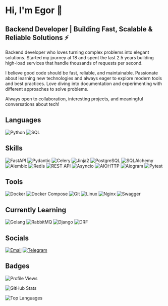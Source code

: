 # Hi, I'm Egor 👋

## Backend Developer | Building Fast, Scalable & Reliable Solutions ⚡

Backend developer who loves turning complex problems into elegant solutions. Started my journey at 18 and spent the last 2.5 years building high-load services that handle thousands of requests per second. 

I believe good code should be fast, reliable, and maintainable. Passionate about learning new technologies and always eager to explore modern tools and best practices. Love diving into documentation and experimenting with different approaches to solve problems.

Always open to collaboration, interesting projects, and meaningful conversations about tech!

## Languages

![Python](https://img.shields.io/badge/Python-3776AB?style=for-the-badge&logo=python&logoColor=white)
![SQL](https://img.shields.io/badge/SQL-4479A1?style=for-the-badge&logo=postgresql&logoColor=white)

## Skills

![FastAPI](https://img.shields.io/badge/FastAPI-009688?style=for-the-badge&logo=fastapi&logoColor=white)
![Pydantic](https://img.shields.io/badge/Pydantic-E92063?style=for-the-badge&logo=pydantic&logoColor=white)
![Celery](https://img.shields.io/badge/Celery-37814A?style=for-the-badge&logo=celery&logoColor=white)
![Jinja2](https://img.shields.io/badge/Jinja2-B41717?style=for-the-badge&logo=jinja&logoColor=white)
![PostgreSQL](https://img.shields.io/badge/PostgreSQL-316192?style=for-the-badge&logo=postgresql&logoColor=white)
![SQLAlchemy](https://img.shields.io/badge/SQLAlchemy-D71F00?style=for-the-badge&logo=sqlalchemy&logoColor=white)
![Alembic](https://img.shields.io/badge/Alembic-6BA81E?style=for-the-badge&logo=alembic&logoColor=white)
![Redis](https://img.shields.io/badge/Redis-DC382D?style=for-the-badge&logo=redis&logoColor=white)
![REST API](https://img.shields.io/badge/REST_API-02569B?style=for-the-badge&logo=fastapi&logoColor=white)
![Asyncio](https://img.shields.io/badge/Asyncio-3776AB?style=for-the-badge&logo=python&logoColor=white)
![AIOHTTP](https://img.shields.io/badge/AIOHTTP-2C5BB4?style=for-the-badge&logo=aiohttp&logoColor=white)
![Aiogram](https://img.shields.io/badge/Aiogram-2CA5E0?style=for-the-badge&logo=telegram&logoColor=white)
![Pytest](https://img.shields.io/badge/Pytest-0A9EDC?style=for-the-badge&logo=pytest&logoColor=white)

## Tools

![Docker](https://img.shields.io/badge/Docker-2496ED?style=for-the-badge&logo=docker&logoColor=white)
![Docker Compose](https://img.shields.io/badge/Docker_Compose-2496ED?style=for-the-badge&logo=docker&logoColor=white)
![Git](https://img.shields.io/badge/Git-F05032?style=for-the-badge&logo=git&logoColor=white)
![Linux](https://img.shields.io/badge/Linux-FCC624?style=for-the-badge&logo=linux&logoColor=black)
![Nginx](https://img.shields.io/badge/Nginx-009639?style=for-the-badge&logo=nginx&logoColor=white)
![Swagger](https://img.shields.io/badge/Swagger-85EA2D?style=for-the-badge&logo=swagger&logoColor=black)

## Currently Learning

![Golang](https://img.shields.io/badge/Golang-00ADD8?style=for-the-badge&logo=go&logoColor=white)
![RabbitMQ](https://img.shields.io/badge/RabbitMQ-FF6600?style=for-the-badge&logo=rabbitmq&logoColor=white)
![Django](https://img.shields.io/badge/Django-092E20?style=for-the-badge&logo=django&logoColor=white)
![DRF](https://img.shields.io/badge/Django_REST-ff1709?style=for-the-badge&logo=django&logoColor=white)

## Socials

[![Email](https://img.shields.io/badge/Email-D14836?style=for-the-badge&logo=gmail&logoColor=white)](mailto:krybaby.tears@gmail.com)
[![Telegram](https://img.shields.io/badge/Telegram-2CA5E0?style=for-the-badge&logo=telegram&logoColor=white)](https://t.me/krybaby)

## Badges

![Profile Views](https://komarev.com/ghpvc/?username=krybaby-kt&color=blue&style=for-the-badge)

![GitHub Stats](https://github-readme-stats-omega-six-54.vercel.app/api?username=krybaby-kt&show_icons=true&theme=dark&hide_border=true&bg_color=0d1117&include_all_commits=true)

![Top Languages](https://github-readme-stats-omega-six-54.vercel.app/api/top-langs/?username=krybaby-kt&layout=compact&theme=dark&hide_border=true&bg_color=0d1117&include_all_commits=true)
